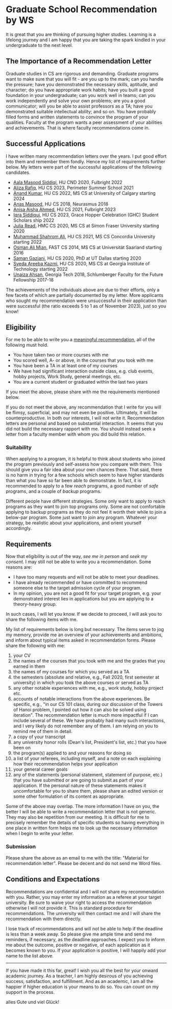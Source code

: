 # Graduate School Recommendation by WS

It is great that you are thinking of pursuing higher studies. Learning is a lifelong journey and I am happy that you are taking the spark kindled in your undergraduate to the next level.

## The Importance of a Recommendation Letter

Graduate studies in CS are rigorous and demanding. Graduate programs want to make sure that you will fit - are you up to the mark; can you handle the pressure; have you demonstrated the necessary skills, aptitude, and character; do you have appropriate work habits; have you built a good foundation in your undergraduate; can you work well in teams; can you work independently and solve your own problems; are you a good communicator; will you be able to assist professors as a TA; have you demonstrated suitable intellectual ability; and so on. You have probably filled forms and written statements to convince the program of your qualities. Faculty at the program wants a peer assessment of your abilities and achievements. That is where faculty recommendations come in.

## Successful Applications

I have written many recommendation letters over the years. I put good effort into them and remember them fondly. Hence my list of requirements further below. My letters were part of the successful applications of the following candidates.

- [Aala Masood Siddiqi](https://www.linkedin.com/in/aala-siddiqi-5036a4189), HU CND 2020, Fulbright 2022
- [Aliza Rafiq](https://www.linkedin.com/in/aliza-rafiq-230500/), HU CS 2023, Perimeter Summer School 2021
- [Anand Kumar](https://www.linkedin.com/in/anand-kumar-rajpal/), HU CS 2022, MS CS at University of Calgary starting 2024
- [Anas Masood](https://www.linkedin.com/in/anas-masood/), HU CS 2018, Neurasmus 2018
- [Anisa Aisha Ahmed](https://www.linkedin.com/in/anisa-aisha-1a7903176/), HU CS 2021, Fulbright 2023
- [Iqra Siddiqui](https://www.linkedin.com/in/iqra-siddiqui-ab278519a/), HU CS 2023, Grace Hopper Celebration (GHC) Student Scholars ship 2022
- [Julia Read](https://www.linkedin.com/in/juliahread/), HMC CS 2020, MS CS at Simon Fraser University starting 2020
- [Muhammad Shahrom Ali](https://www.linkedin.com/in/mshahromali/), HU CS 2021, MS CS Concordia University starting 2022
- [Osman Ali Mian](https://www.linkedin.com/in/osman-ali-mian-79476b41/), FAST CS 2014, MS CS at Universität Saarland starting 2016
- [Saman Gaziani](https://www.linkedin.com/in/samangaziani/), HU CS 2020, PhD at UT Dallas starting 2020
- [Syeda Areeba Kazmi](https://www.linkedin.com/in/areeba-kazmi-a840a8112/), HU CS 2020, MS CS at Georgia Institute of Technology starting 2022
- [Unaiza Ahsan](http://unaizahsan.com), Georgia Tech 2018, Schlumberger Faculty for the Future Fellowship 2017-18

The achievements of the individuals above are due to their efforts, only a few facets of which are partially documented by my letter. More applicants who sought my recommendation were unsuccessful in their application than were successful (the ratio exceeds 5 to 1 as of November 2023), just so you know!

## Eligibility

For me to be able to write you a [meaningful recommendation](https://cs.brown.edu/~sk/Memos/Grad-School-Recos/), all of the following must hold.

* You have taken two or more courses with me
* You scored well, A- or above, in the courses that you took with me
* You have been a TA in at least one of my courses
* We have had significant interaction outside class, e.g. club events, hobby projects, Work Study, general meetings, etc.
* You are a current student or graduated within the last two years

If you meet the above, please share with me the requirements mentioned below.

If you do not meet the above, any recommendation that I write for you will be flimsy, superficial, and may not even be positive. Ultimately, it will be counterproductive. In both our interests, I will not write it. Recommendation letters are personal and based on substantial interaction. It seems that you did not build the necessary rapport with me. You should instead seek a letter from a faculty member with whom you did build this relation.

### Suitability

When applying to a program, it is helpful to think about students who joined the program previously and self-assess how you compare with them. This should give you a fair idea about your own chances there. That said, there is no harm in trying for a few schools which seem to have higher standards than what you have so far been able to demonstrate. In fact, it is recommended to apply to a few _reach_ programs, a good number of _safe_ programs, and a couple of _backup_ programs.

Different people have different strategies. Some only want to apply to reach programs as they want to join top programs only. Some are not comfortable applying to backup programs as they do not feel it worth their while to join a below-par program. Some just want to join any program. Whatever your strategy, be realistic about your applications, and orient yourself accordingly.

## Requirements

Now that eligibility is out of the way, _see me in person_ and _seek my consent_. I may still not be able to write you a recommendation. Some reasons are:

- I have too many requests and will not be able to meet your deadlines.
- I have already recommended or have committed to recommend someone else to the target admission cycle of your program.
- In my opinion, you are not a good fit for your target program, e.g. your demonstrated interest lies in applications but you are applying to a theory-heavy group.

In such cases, I will let you know. If we decide to proceed, I will ask you to share the following items with me. 

My list of requirements below is long but necessary. The items serve to jog my memory, provide me an overview of your achievements and ambitions, and inform about typical items asked in recommendation forms. Please share the following with me:

1. your CV 
1. the names of the courses that you took with me and the grades that you earned in them
1. the names of my courses for which you served as a TA
1. the semesters (absolute and relative, e.g., Fall 2020, first semester at university) in which you took the above courses or served as TA
1. any other notable experiences with me, e.g., work study, hobby project etc.
1. accounts of notable interactions from the above experiences. Be specific, e.g., "in our CS 101 class, during our discussion of the Towers of Hanoi problem, I pointed out how it can also be solved using iteration". The recommendation letter is much more impactful if I can include several of these. We have probably had many such interactions, and I very likely do not remember any of them. I am relying on you to remind me of them in detail.
1. a copy of your transcript
1. any university honor rolls (Dean's list, President's list, etc.) that you have been on
1. the program(s) applied to and your reasons for doing so
1. a list of your referees, including myself, and a note on each explaining how their recommendation helps your application
1. your general career goals
1. any of the statements (personal statement, statement of purpose, etc.) that you have submitted or are going to submit as part of your application. If the personal nature of these statements makes it uncomfortable for you to share them, please share an edited version or some other formulation of its content as appropriate.

Some of the above may overlap. The more information I have on you, the better I will be able to write a recommendation letter that is not generic. They may also be repetition from our meeting. It is difficult for me to precisely remember the details of specific students so having everything in one place in written form helps me to look up the necessary information when I begin to write your letter.

### Submission

Please share the above as an email to me with the title: "Material for recommendation letter". Please be decent and do not send me Word files.

## Conditions and Expectations

Recommendations are confidential and I will not share my recommendation with you. Rather, you may enter my information as a referee at your target university. Be sure to waive your right to access the recommendation otherwise I will not provide it. This is standard procedure for recommendations. The university will then contact me and I will share the recommendation with them directly.

I lose track of recommendations and will not be able to help if the deadline is less than a week away. So please give me ample time and send me reminders, if necessary, as the deadline approaches. I expect you to inform me about the outcome, positive or negative, of each application as it becomes known to you. If your application is positive, I will happily add your name to the list above.

---

If you have made it this far, great! I wish you all the best for your onward academic journey. As a teacher, I am highly desirous of you achieving success, satisfaction, and fulfillment. And as an academic, I am all the happier if higher education is your means to do so. You can count on my support in the process.

alles Gute und viel Glück!
